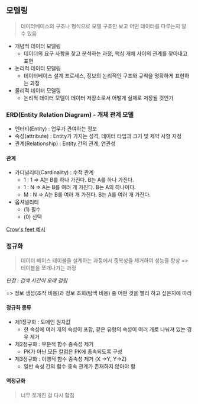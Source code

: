 ## 모델링

> 데이터베이스의 구조나 형식으로 모델 구조만 보고 어떤 데이터를 다루는지 알 수 있음

- 개념적 데이터 모델링
  - 데이터의 요구 사항을 찾고 분석하는 과정, 핵심 개체 사이의 관계를 찾아내고 표현
- 논리적 데이터 모델링
  - 데이터베이스 설계 프로세스, 정보의 논리적인 구조와 규칙을 명확하게 표현하는 과정
- 물리적 데이터 모델링
  - 논리적 데이터 모델이 데이터 저장소로서 어떻게 실제로 저장될 것인가



### ERD(Entity Relation Diagram) - 개체 관계 모델

- 엔터티(Entity) : 업무가 관여하는 정보
- 속성(attribute) : Entity가 가지는 성격, 데이터 타입과 크기 및 제약 사항 지정
- 관계(Relationship) : Entity 간의 관계, 연관성



#### 관계

- 카디널리티(Cardinality) : 수적 관계
  - 1 : 1 => A는 B를 하나 가진다.  B는 A를 하나 가진다.
  - 1 : N => A는 B를 여러 개 가진다. B는 A의 하나이다.
  - M : N => A는 B를 여러 개 가진다. B는 A를 여러 개 가진다.
- 옵셔널리티 
  - (1) 필수
  - (0) 선택

[Crow's feet 예시](https://satisfactoryplace.tistory.com/233)



### 정규화

> 데이터 베이스 테이블을 설계하는 과정에서 중복성을 제거하여 성능을 향상 => 테이블을 쪼개나가는 과정

*단점 : 검색 시간이 오래 걸림*

=> 정보 생성(조작 비용)과 정보 조회(탐색 비용) 중 어떤 것을 빨리 하고 싶은지에 따라

#### 정규화 종류

- 제1정규화 : 도메인 원자값
  - 한 속성에 여러 개의 속성이 포함, 같은 유형의 속성이 여러 개로 나눠져 있는 경우 제거
- 제2정규화 : 부분적 함수 종속성 제거
  - PK가 아닌 모든 칼럼은 PK에 종속되도록 구성
- 제3정규화 : 이행적 함수 종속성 제거 (X →Y, Y→Z)
  - 일반 속성 간의 함수 종속 관계가 존재하지 않아야 함



#### 역정규화 

>  너무 쪼개진 걸 다시 합침